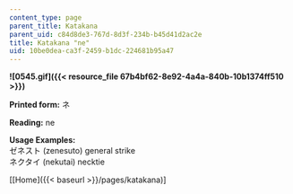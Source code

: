 ```yaml
---
content_type: page
parent_title: Katakana
parent_uid: c84d8de3-767d-8d3f-234b-b45d41d2ac2e
title: Katakana "ne"
uid: 10be0dea-ca3f-2459-b1dc-224681b95a47
---
```


**![0545.gif]({{< resource_file 67b4bf62-8e92-4a4a-840b-10b1374ff510 >}})**

**Printed form:** ネ

**Reading:** ne

**Usage Examples:**  
ゼネスト (zenesuto) general strike  
ネクタイ (nekutai) necktie

\[[Home]({{< baseurl >}}/pages/katakana)\]